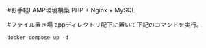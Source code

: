 #お手軽LAMP環境構築
PHP + Nginx + MySQL

#ファイル置き場
appディレクトリ配下に置いて下記のコマンドを実行。

```
docker-compose up -d
```

